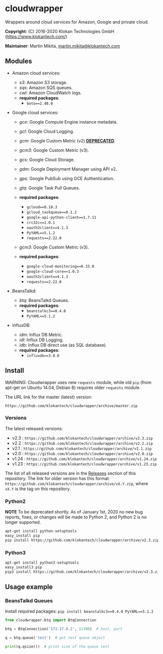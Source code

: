 # cloudwrapper

Wrappers around cloud services for Amazon, Google and private cloud.

**Copyright**: (C) 2016-2020 Klokan Technologies GmbH (https://www.klokantech.com/)

**Maintainer**: Martin Mikita, martin.mikita@klokantech.com

## Modules

 - Amazon cloud services:
   - *s3*: Amazon S3 storage.
   - *sqs*: Amazon SQS queues.
   - *cwl*: Amazon CloudWatch logs.
   - **required packages**:
      - `boto==2.48.0`

 - Google cloud services:
   - *gce*: Google Compute Engine instance metadata.
   - *gcl*: Google Cloud Logging.
   - *gcm*: Google Custom Metric (v2) [**DEPRECATED**](https://github.com/klokantech/cloudwrapper/issues/13).
   - *gcm3*: Google Custom Metric (v3).
   - *gcs*: Google Cloud Storage.
   - *gdm*: Google Deployment Manager using API v2.
   - *gps*: Google PubSub using GCE Authentication.
   - *gtq*: Google Task Pull Queues.
   - **required packages**:
      - `gcloud==0.18.3`
      - `gcloud_taskqueue==0.1.2`
      - `google-api-python-client==1.7.11`
      - `crc32c==2.0.1`
      - `oauth2client==4.1.3`
      - `PyYAML==5.1.2`
      - `requests==2.22.0`

   - *gcm3*: Google Custom Metric (v3).
   - **required packages**:
      - `google-cloud-monitoring==0.33.0`
      - `google-cloud-core==1.0.3`
      - `oauth2client==4.1.3`
      - `requests==2.22.0`

 - BeansTalkd:
   - *btq*: BeansTalkd Queues.
   - **required packages**:
      - `beanstalkc3==0.4.0`
      - `PyYAML==5.1.2`

 - InfluxDB:
   - *idm*: Influx DB Metric.
   - *idl*: Influx DB Logging.
   - *idb*: Influx DB direct use (as SQL database).
   - **required packages**:
      - `influxdb==3.0.0`


## Install

*WARNING*: Cloudwrapper uses new `requests` module, while old `pip` (from apt-get on Ubuntu 14.04, Debian 8) requires older `requests` module.

The URL link for the master (latest) version:

```
https://github.com/klokantech/cloudwrapper/archive/master.zip
```

### Versions

The latest released versions:

 - v2.3 : `https://github.com/klokantech/cloudwrapper/archive/v2.3.zip`
 - v2.2 : `https://github.com/klokantech/cloudwrapper/archive/v2.2.zip`
 - v2.1 : `https://github.com/klokantech/cloudwrapper/archive/v2.1.zip`
 - v2.0 : `https://github.com/klokantech/cloudwrapper/archive/v2.0.zip`
 - v1.24 : `https://github.com/klokantech/cloudwrapper/archive/v1.24.zip`
 - v1.23 : `https://github.com/klokantech/cloudwrapper/archive/v1.23.zip`

The list of all released versions are in the [Releases](https://github.com/klokantech/cloudwrapper/releases) section of this repository.
The link for older version has this format: `https://github.com/klokantech/cloudwrapper/archive/vX.Y.zip`, where `vX.Y` is the tag on this repository.


### Python2

**NOTE** To be deprecated shortly. As of January 1st, 2020 no new bug reports, fixes, or changes will be made to Python 2, and Python 2 is no longer supported.

```bash
apt-get install python-setuptools
easy_install pip
pip install https://github.com/klokantech/cloudwrapper/archive/v2.3.zip
```

### Python3

```bash
apt-get install python3-setuptools
easy_install3 pip
pip3 install https://github.com/klokantech/cloudwrapper/archive/v2.3.zip
```


## Usage example


### BeansTalkd Queues

Install required packages: `pip install beanstalkc3==0.4.0 PyYAML==5.1.2`

```python
from cloudwrapper.btq import BtqConnection

btq = BtqConnection('172.17.0.2', 11300)  # host, port

q = btq.queue('test')  # get test queue object

print(q.qsize())  # print size of the queue test
```
